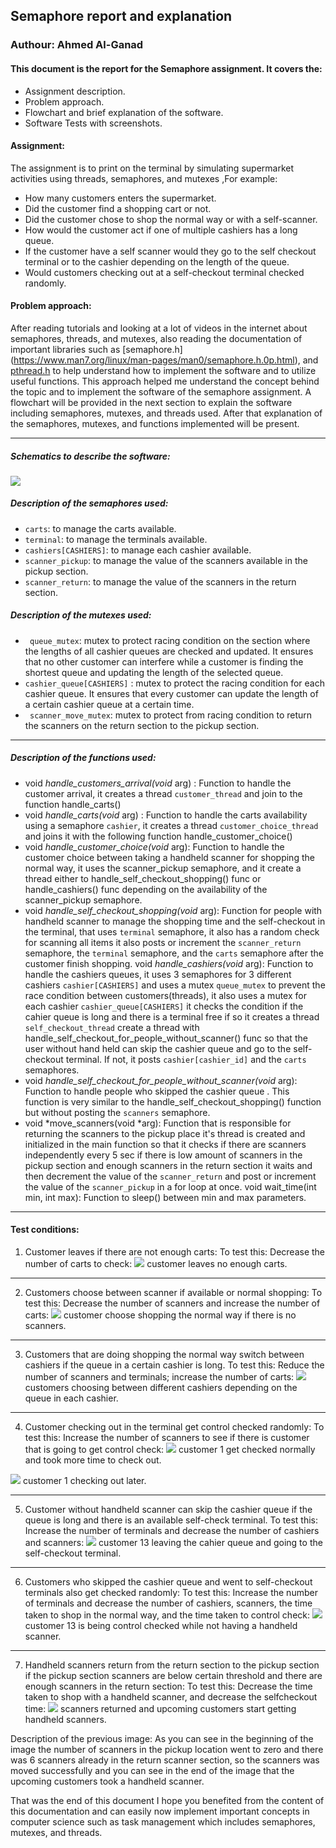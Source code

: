 ## Semaphore report and explanation

### Authour: Ahmed Al-Ganad


#### This document is the report for the Semaphore assignment. It covers the:

- Assignment description.
- Problem approach.
- Flowchart and brief explanation of the software.
- Software Tests with screenshots.

#### Assignment: 
The assignment is to print on the terminal by simulating supermarket activities using threads, semaphores, and mutexes ,For example:
- How many customers enters the supermarket.
- Did the customer find a shopping cart or not. 
- Did the customer chose to shop the normal way or with a self-scanner.
- How would the customer act if one of multiple cashiers has a long queue.
- If the customer have a self scanner would they go to the self checkout terminal or to the cashier depending on the length of the queue.
- Would customers checking out at a self-checkout terminal checked randomly.



#### Problem approach:
After reading tutorials and looking at a lot of videos in the
internet about semaphores, threads, and mutexes, also reading the documentation of important libraries such as
[semaphore.h] (https://www.man7.org/linux/man-pages/man0/semaphore.h.0p.html), and [pthread.h](https://www.man7.org/linux/man-pages/man7/pthreads.7.html) to help understand how to implement the software and to utilize
useful functions.
This approach helped me understand the concept behind the topic and to implement the
software of the semaphore assignment.
A flowchart will be provided in the next section to explain the software including semaphores,
mutexes, and threads used. After that explanation of the semaphores, mutexes, and functions
implemented will be present.

------------------------------------------------------------------------------


##### Schematics to describe the software:
![](images/semaphore_flowchart.jpg)


##### Description of the semaphores used:

- `carts`: to manage the carts available.
- `terminal`: to manage the terminals available.
- `cashiers[CASHIERS]`: to manage each cashier available.
- `scanner_pickup`: to manage the value of the scanners available in the pickup
section.
- `scanner_return`: to manage the value of the scanners in the return section.


##### Description of the mutexes used:


- ` queue_mutex`: mutex to protect racing condition on the section where the lengths of
all cashier queues are checked and updated. It ensures that no other customer can
interfere while a customer is finding the shortest queue and updating the length of the
selected queue.
- `cashier_queue[CASHIERS]` : mutex to protect the racing condition for each cashier
queue. It ensures that every customer can update the length of a certain cashier queue
at a certain time.
- ` scanner_move_mutex`: mutex to protect from racing condition to return the
scanners on the return section to the pickup section.

------------------------------------------------------------------------------


##### Description of the functions used:

- void *handle_customers_arrival(void* arg) : Function to handle the customer arrival, it
creates a thread `customer_thread` and join to the function handle_carts()
- void *handle_carts(void* arg) : Function to handle the carts availability using a
semaphore `cashier`, it creates a thread `customer_choice_thread` and joins it with
the following function handle_customer_choice()
- void *handle_customer_choice(void* arg): Function to handle the customer choice
between taking a handheld scanner for shopping the normal way, it uses the
scanner_pickup semaphore, and it create a thread either to
handle_self_checkout_shopping() func or handle_cashiers() func depending on the
availability of the scanner_pickup semaphore.
- void *handle_self_checkout_shopping(void* arg): Function for people with handheld
scanner to manage the shopping time and the self-checkout in the terminal, that uses
`terminal` semaphore, it also has a random check for scanning all items it also posts or
increment the `scanner_return` semaphore, the `terminal` semaphore, and the
`carts` semaphore after the customer finish shopping.
void *handle_cashiers(void* arg): Function to handle the cashiers queues, it uses 3
semaphores for 3 different cashiers `cashier[CASHIERS]` and uses a mutex
`queue_mutex` to prevent the race condition between customers(threads), it also uses
a mutex for each cashier `cashier_queue[CASHIERS]` it checks the condition if the
cahier queue is long and there is a terminal free if so it creates a thread
`self_checkout_thread` create a thread with
handle_self_checkout_for_people_without_scanner() func so that the user without hand
held can skip the cashier queue and go to the self-checkout terminal. If not, it posts
`cashier[cashier_id]` and the `carts` semaphores.
- void *handle_self_checkout_for_people_without_scanner(void* arg): Function to
handle people who skipped the cashier queue . This function is very similar to the
handle_self_checkout_shopping() function but without posting the `scanners`
semaphore.
- void *move_scanners(void *arg): Function that is responsible for returning the
scanners to the pickup place it's thread is created and initialized in the main function so
that it checks if there are scanners independently every 5 sec if there is low amount of
scanners in the pickup section and enough scanners in the return section it waits and then decrement the value of the `scanner_return` and post or increment the value of
the `scanner_pickup` in a for loop at once.
void wait_time(int min, int max): Function to sleep() between min and max
parameters.

------------------------------------------------------------------------------

#### Test conditions:
1) Customer leaves if there are not enough carts:
To test this: Decrease the number of carts to check:
![](images/Picture2.jpg)
 customer leaves no enough carts.

------------------------------------------------------------------------------


2) Customers choose between scanner if available or normal shopping:
To test this: Decrease the number of scanners and increase the number of carts:
![](images/Picture3.jpg)
 customer choose shopping the normal way if there is no scanners.

 ------------------------------------------------------------------------------


3) Customers that are doing shopping the normal way switch between cashiers if the
queue in a certain cashier is long.
To test this: Reduce the number of scanners and terminals; increase the number of carts:
![](images/Picture4.jpg)
customers choosing between different cashiers depending on the queue in each cashier.

------------------------------------------------------------------------------


4) Customer checking out in the terminal get control checked randomly:
To test this: Increase the number of scanners to see if there is customer that is going to get
control check:
![](images/Picture5.jpg)
customer 1 get checked normally and took more time to check out.

![](images/Picture6.jpg)
customer 1 checking out later.

------------------------------------------------------------------------------

5) Customer without handheld scanner can skip the cashier queue if the queue is long and
there is an available self-check terminal.
To test this: Increase the number of terminals and decrease the number of cashiers and
scanners:
![](images/Picture8.png)
customer 13 leaving the cahier queue and going to the self-checkout terminal.

------------------------------------------------------------------------------

6) Customers who skipped the cashier queue and went to self-checkout terminals also get
checked randomly:
To test this: Increase the number of terminals and decrease the number of cashiers, scanners,
the time taken to shop in the normal way, and the time taken to control check:
![](images/Picture9.jpg)
customer 13 is being control checked while not having a handheld scanner.

------------------------------------------------------------------------------

7) Handheld scanners return from the return section to the pickup section if the pickup
section scanners are below certain threshold and there are enough scanners in the
return section:
To test this: Decrease the time taken to shop with a handheld scanner, and decrease the selfcheckout time:
![](images/Picture10.jpg)
scanners returned and upcoming customers start getting handheld scanners.

Description of the previous image: As you can see in the beginning of the image the number of
scanners in the pickup location went to zero and there was 6 scanners already in the return
scanner section, so the scanners was moved successfully and you can see in the end of the
image that the upcoming customers took a handheld scanner.

That was the end of this document I hope you benefited from the content of this documentation and can easily now implement important concepts in computer science such as task management which includes semaphores, mutexes, and threads.